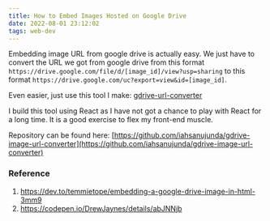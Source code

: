 ```yaml
---
title: How to Embed Images Hosted on Google Drive
date: 2022-08-01 23:12:02
tags: web-dev
---
```


Embedding image URL from google drive is actually easy. We just have to convert the URL we got from google drive from this format `https://drive.google.com/file/d/[image_id]/view?usp=sharing` to this format `https://drive.google.com/uc?export=view&id=[image_id]`.

Even easier, just use this tool I make: [gdrive-url-converter](https://gdrive-url-convert.herokuapp.com)

<!-- more -->

I build this tool using React as I have not got a chance to play with React for a long time. It is a good exercise to flex my front-end muscle.

Repository can be found here: [https://github.com/iahsanujunda/gdrive-image-url-converter](https://github.com/iahsanujunda/gdrive-image-url-converter)

### Reference
1. https://dev.to/temmietope/embedding-a-google-drive-image-in-html-3mm9
2. https://codepen.io/DrewJaynes/details/abJNNjb
